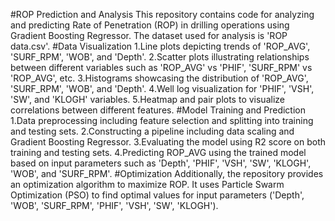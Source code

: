 #ROP Prediction and Analysis
This repository contains code for analyzing and predicting Rate of Penetration (ROP) in drilling operations using Gradient Boosting Regressor. The dataset used for analysis is 'ROP data.csv'.
#Data Visualization
1.Line plots depicting trends of 'ROP_AVG', 'SURF_RPM', 'WOB', and 'Depth'.
2.Scatter plots illustrating relationships between different variables such as 'ROP_AVG' vs 'PHIF', 'SURF_RPM' vs 'ROP_AVG', etc.
3.Histograms showcasing the distribution of 'ROP_AVG', 'SURF_RPM', 'WOB', and 'Depth'.
4.Well log visualization for 'PHIF', 'VSH', 'SW', and 'KLOGH' variables.
5.Heatmap and pair plots to visualize correlations between different features.
#Model Training and Prediction
1.Data preprocessing including feature selection and splitting into training and testing sets.
2.Constructing a pipeline including data scaling and Gradient Boosting Regressor.
3.Evaluating the model using R2 score on both training and testing sets.
4.Predicting ROP_AVG using the trained model based on input parameters such as 'Depth', 'PHIF', 'VSH', 'SW', 'KLOGH', 'WOB', and 'SURF_RPM'.
#Optimization
Additionally, the repository provides an optimization algorithm to maximize ROP. It uses Particle Swarm Optimization (PSO) to find optimal values for input parameters ('Depth', 'WOB', 'SURF_RPM', 'PHIF', 'VSH', 'SW', 'KLOGH').
